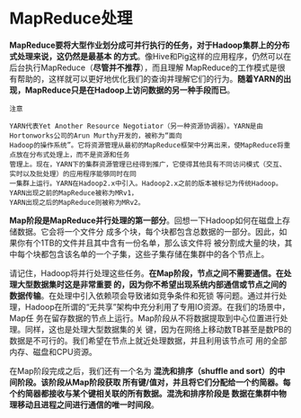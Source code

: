 MapReduce处理
===================================================================================
**MapReduce要将大型作业划分成可并行执行的任务，对于Hadoop集群上的分布式处理来说，这仍然是最基本
的方式**。像Hive和Pig这样的应用程序，仍然可以在后台执行MapReduce（**尽管并不推荐**），而且理解
MapReduce的工作模式是很有帮助的，这样就可以更好地优化我们的查询并理解它们的行为。**随着YARN的出
现，MapReduce只是在Hadoop上访问数据的另一种手段而已**。
```
注意 

YARN代表Yet Another Resource Negotiator（另一种资源协调器）。YARN是由Hortonworks公司的Arun Murthy开发的，被称为“面向
Hadoop的操作系统”。它将资源管理从最初的MapReduce框架中分离出来，使MapReduce将重点放在分布式处理上，而不是资源和任务
管理上。现在，YARN下的集群资源管理已经得到推广，它使得其他具有不同访问模式（交互、实时以及批处理）的应用程序能够同时在同
一集群上运行。YARN在Hadoop2.x中引入。Hadoop2.x之前的版本被标记为传统Hadoop。YARN出现之前的MapReduce被称为MRv1，
YARN出现之后的MapReduce则被称为MRv2。
```
**Map阶段是MapReduce并行处理的第一部分**。回想一下Hadoop如何在磁盘上存储数据。它会将一个文件分
成多个块，每个块都包含总数据的一部分。因此，如果你有个1TB的文件并且其中含有一份名单，那么该文件将
被分割成大量的块，其中每个块都包含该名单的一个子集，这些子集存储在集群中的各个节点上。

请记住，Hadoop将并行处理这些任务。**在Map阶段，节点之间不需要通信。在处理大型数据集时这是非常重要
的，因为你不希望出现系统内部通信或节点之间的数据传输**。在处理中引入依赖项会导致诸如竞争条件和死锁
等问题。通过并行处理，Hadoop在所谓的“无共享”架构中充分利用了专用IO资源。在我们的场景中，Map任
务在留存数据的节点上运行。Map阶段从不将数据提取到中心位置进行处理。同样，这也是处理大型数据集的关
键，因为在网络上移动数TB甚至是数PB的数据是不可行的。我们希望在节点上就近处理数据，并且利用该节点可
用的全部内存、磁盘和CPU资源。

在Map阶段完成之后，我们还有一个名为 **混洗和排序（shuffle and sort）的中间阶段。该阶段从Map阶段获取
所有键/值对，并且将它们分配给一个约简器。每个约简器都接收与某个键相关联的所有数据。混洗和排序阶段是
数据在集群中物理移动且进程之间进行通信的唯一时间段**。













